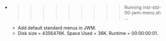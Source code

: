 * >>>>>>>>> Running inst-std-00-jwm-menu.sh ...
  * Add default standard menus in JWM.
  * Disk size = 4356476K. Space Used = 36K. Runtime = 00:00:00:01.
